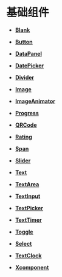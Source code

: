# 基础组件

- **[Blank](ts-basic-components-blank.md)**

- **[Button](ts-basic-components-button.md)**

- **[DataPanel](ts-basic-components-datapanel.md)**

- **[DatePicker](ts-basic-components-datepicker.md)**

- **[Divider](ts-basic-components-divider.md)**

- **[Image](ts-basic-components-image.md)**

- **[ImageAnimator](ts-basic-components-imageanimator.md)**

- **[Progress](ts-basic-components-progress.md)**

- **[QRCode](ts-basic-components-qrcode.md)**

- **[Rating](ts-basic-components-rating.md)**

- **[Span](ts-basic-components-span.md)**

- **[Slider](ts-basic-components-slider.md)**

- **[Text](ts-basic-components-text.md)**

- **[TextArea](ts-basic-components-textarea.md)**

- **[TextInput](ts-basic-components-textinput.md)**

- **[TextPicker](ts-basic-components-textpicker.md)**

- **[TextTimer](ts-basic-components-texttimer.md)**

- **[Toggle](ts-basic-components-toggle.md)**

- **[Select](ts-basic-components-select.md)**
- **[TextClock](ts-basic-components-textClock.md)**

- **[Xcomponent](ts-basic-components-xcomponent.md)**